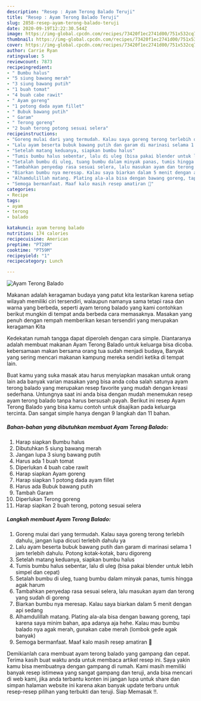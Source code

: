 ```yaml
---
description: "Resep : Ayam Terong Balado Teruji"
title: "Resep : Ayam Terong Balado Teruji"
slug: 2858-resep-ayam-terong-balado-teruji
date: 2020-09-19T12:22:30.544Z
image: https://img-global.cpcdn.com/recipes/73420f1ec2741d00/751x532cq70/ayam-terong-balado-foto-resep-utama.jpg
thumbnail: https://img-global.cpcdn.com/recipes/73420f1ec2741d00/751x532cq70/ayam-terong-balado-foto-resep-utama.jpg
cover: https://img-global.cpcdn.com/recipes/73420f1ec2741d00/751x532cq70/ayam-terong-balado-foto-resep-utama.jpg
author: Carrie Ryan
ratingvalue: 5
reviewcount: 7873
recipeingredient:
- " Bumbu halus"
- "5 siung bawang merah"
- "3 siung bawang putih"
- "1 buah tomat"
- "4 buah cabe rawit"
- " Ayam goreng"
- "1 potong dada ayam fillet"
- " Bubuk bawang putih"
- " Garam"
- " Terong goreng"
- "2 buah terong potong sesuai selera"
recipeinstructions:
- "Goreng mulai dari yang termudah. Kalau saya goreng terong terlebih dahulu, jangan lupa dicuci terlebih dahulu ya"
- "Lalu ayam beserta bubuk bawang putih dan garam di marinasi selama 1 jam terlebih dahulu. Potong kotak-kotak, baru digoreng"
- "Setelah matang keduanya, siapkan bumbu halus"
- "Tumis bumbu halus sebentar, lalu di uleg (bisa pakai blender untuk lebih simpel dan cepat)"
- "Setalah bumbu di uleg, tuang bumbu dalam minyak panas, tumis hingga agak harum"
- "Tambahkan penyedap rasa sesuai selera, lalu masukan ayam dan terong yang sudah di goreng"
- "Biarkan bumbu nya meresap. Kalau saya biarkan dalam 5 menit dengan api sedang"
- "Alhamdulillah matang. Plating ala-ala bisa dengan bawang goreng, tapi karena saya minim bahan, apa adanya aja hehe. Kalau mau bumbu balado nya agak merah, gunakan cabe merah (lombok gede agak banyak)"
- "Semoga bermanfaat. Maaf kalo masih resep amatiran 🙏"
categories:
- Recipe
tags:
- ayam
- terong
- balado

katakunci: ayam terong balado 
nutrition: 174 calories
recipecuisine: American
preptime: "PT28M"
cooktime: "PT59M"
recipeyield: "1"
recipecategory: Lunch

---
```



![Ayam Terong Balado](https://img-global.cpcdn.com/recipes/73420f1ec2741d00/751x532cq70/ayam-terong-balado-foto-resep-utama.jpg)

Makanan adalah keragaman budaya yang patut kita lestarikan karena setiap wilayah memiliki ciri tersendiri, walaupun namanya sama tetapi rasa dan warna yang berbeda, seperti ayam terong balado yang kami contohkan berikut mungkin di tempat anda berbeda cara memasaknya. Masakan yang penuh dengan rempah memberikan kesan tersendiri yang merupakan keragaman Kita

Kedekatan rumah tangga dapat diperoleh dengan cara simple. Diantaranya adalah membuat makanan Ayam Terong Balado untuk keluarga bisa dicoba. kebersamaan makan bersama orang tua sudah menjadi budaya, Banyak yang sering mencari makanan kampung mereka sendiri ketika di tempat lain.



Buat kamu yang suka masak atau harus menyiapkan masakan untuk orang lain ada banyak varian masakan yang bisa anda coba salah satunya ayam terong balado yang merupakan resep favorite yang mudah dengan kreasi sederhana. Untungnya saat ini anda bisa dengan mudah menemukan resep ayam terong balado tanpa harus bersusah payah.
Berikut ini resep Ayam Terong Balado yang bisa kamu contoh untuk disajikan pada keluarga tercinta. Dan sangat simple hanya dengan 9 langkah dan 11 bahan.


<!--inarticleads1-->

##### Bahan-bahan yang dibutuhkan membuat Ayam Terong Balado:

1. Harap siapkan  Bumbu halus
1. Dibutuhkan 5 siung bawang merah
1. Jangan lupa 3 siung bawang putih
1. Harus ada 1 buah tomat
1. Diperlukan 4 buah cabe rawit
1. Harap siapkan  Ayam goreng
1. Harap siapkan 1 potong dada ayam fillet
1. Harus ada  Bubuk bawang putih
1. Tambah  Garam
1. Diperlukan  Terong goreng
1. Harap siapkan 2 buah terong, potong sesuai selera




<!--inarticleads2-->

##### Langkah membuat  Ayam Terong Balado:

1. Goreng mulai dari yang termudah. Kalau saya goreng terong terlebih dahulu, jangan lupa dicuci terlebih dahulu ya
1. Lalu ayam beserta bubuk bawang putih dan garam di marinasi selama 1 jam terlebih dahulu. Potong kotak-kotak, baru digoreng
1. Setelah matang keduanya, siapkan bumbu halus
1. Tumis bumbu halus sebentar, lalu di uleg (bisa pakai blender untuk lebih simpel dan cepat)
1. Setalah bumbu di uleg, tuang bumbu dalam minyak panas, tumis hingga agak harum
1. Tambahkan penyedap rasa sesuai selera, lalu masukan ayam dan terong yang sudah di goreng
1. Biarkan bumbu nya meresap. Kalau saya biarkan dalam 5 menit dengan api sedang
1. Alhamdulillah matang. Plating ala-ala bisa dengan bawang goreng, tapi karena saya minim bahan, apa adanya aja hehe. Kalau mau bumbu balado nya agak merah, gunakan cabe merah (lombok gede agak banyak)
1. Semoga bermanfaat. Maaf kalo masih resep amatiran 🙏




Demikianlah cara membuat ayam terong balado yang gampang dan cepat. Terima kasih buat waktu anda untuk membaca artikel resep ini. Saya yakin kamu bisa membuatnya dengan gampang di rumah. Kami masih memiliki banyak resep istimewa yang sangat gampang dan teruji, anda bisa mencari di web kami, jika anda terbantu konten ini jangan lupa untuk share dan simpan halaman website ini karena akan banyak update terbaru untuk resep-resep pilihan yang terbukti dan teruji. Siap Memasak !!. 
